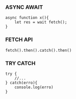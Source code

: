 ### ASYNC AWAIT

```
async function x(){
    let res = wait fetch();
}
```

### FETCH API

```
fetch().then().catch().then()
```


### TRY CATCH
```
try {
    //...
} catch(erro){
    console.log(erro)
}
```




